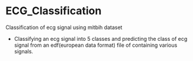 # ECG_Classification
Classification of ecg signal using mitbih dataset

- Classifying an ecg signal into 5 classes and predicting the class of ecg signal from an edf(european data format) file of containing various signals.
